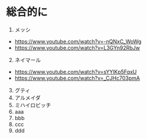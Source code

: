 
# 総合的に

1. メッシ
  -  https://www.youtube.com/watch?v=-nQNxC_WoWg
  -  https://www.youtube.com/watch?v=L3GYn92RbJw

2. ネイマール
  - https://www.youtube.com/watch?v=sYYlKp5FqxU
  - https://www.youtube.com/watch?v=_CJHc703pmA

3. グティ  
4. アルメイダ    
5. ミハイロビッチ  
6. aaa  
7. bbb  
8. ccc  
9. ddd  


